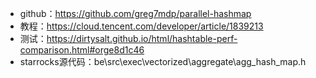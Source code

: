 



- github：https://github.com/greg7mdp/parallel-hashmap
- 教程：https://cloud.tencent.com/developer/article/1839213
- 测试：https://dirtysalt.github.io/html/hashtable-perf-comparison.html#orge8d1c46
- starrocks源代码：be\src\exec\vectorized\aggregate\agg_hash_map.h